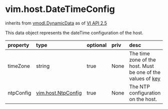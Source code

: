 vim.host.DateTimeConfig
=======================
inherits from [vmodl.DynamicData](docs/vmodl.DynamicData.md)
as of [VI API 2.5](vim.version.md#vim.version.version2)


This data object represents the dateTime configuration of the host.

| property | type | optional | priv | desc |
|:---------|:-----|:---------|:-----|:-----|
| timeZone | string | true | None | The time zone of the host.    Must be one of the values of    <a href="vim.host.DateTimeSystem.TimeZone.md#key">key</a> |
| ntpConfig | [vim.host.NtpConfig](vim.host.NtpConfig.md "vim.host.NtpConfig") | true | None | The NTP configuration on the host. |


